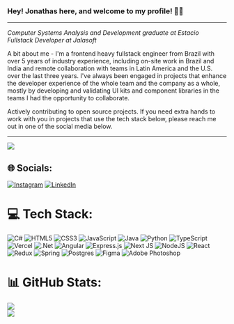 ### Hey! Jonathas here, and welcome to my profile! 👋🏽
<hr>
<p><em>Computer Systems Analysis and Development graduate at Estacio</br>
Fullstack Developer at Jalasoft</em></p>

<p>A bit about me - I'm a frontend heavy fullstack engineer from Brazil with over 5 years of industry experience, including on-site work in Brazil and India and remote collaboration with teams in Latin America and the U.S. over the last three years. I've always been engaged in projects that enhance the developer experience of the whole team and the company as a whole, mostly by developing and validating UI kits and component libraries in the teams I had the opportunity to collaborate.</p>
<p>Actively contributing to open source projects. If you need extra hands to work with you in projects that use the tech stack below, please reach me out in one of the social media below.</p>
<hr>

[![](https://visitcount.itsvg.in/api?id=jonathas3c&label=Profile%20Views&color=3&icon=6&pretty=true)](https://visitcount.itsvg.in)

## 🌐 Socials:
[![Instagram](https://img.shields.io/badge/Instagram-%23E4405F.svg?logo=Instagram&logoColor=white)](https://instagram.com/jonathasgermano) [![LinkedIn](https://img.shields.io/badge/LinkedIn-%230077B5.svg?logo=linkedin&logoColor=white)](https://linkedin.com/in/jonathasgermano) 

# 💻 Tech Stack:
![C#](https://img.shields.io/badge/c%23-%23239120.svg?style=for-the-badge&logo=c-sharp&logoColor=white) ![HTML5](https://img.shields.io/badge/html5-%23E34F26.svg?style=for-the-badge&logo=html5&logoColor=white) ![CSS3](https://img.shields.io/badge/css3-%231572B6.svg?style=for-the-badge&logo=css3&logoColor=white) ![JavaScript](https://img.shields.io/badge/javascript-%23323330.svg?style=for-the-badge&logo=javascript&logoColor=%23F7DF1E) ![Java](https://img.shields.io/badge/java-%23ED8B00.svg?style=for-the-badge&logo=java&logoColor=white) ![Python](https://img.shields.io/badge/python-3670A0?style=for-the-badge&logo=python&logoColor=ffdd54) ![TypeScript](https://img.shields.io/badge/typescript-%23007ACC.svg?style=for-the-badge&logo=typescript&logoColor=white) ![Vercel](https://img.shields.io/badge/vercel-%23000000.svg?style=for-the-badge&logo=vercel&logoColor=white) ![.Net](https://img.shields.io/badge/.NET-5C2D91?style=for-the-badge&logo=.net&logoColor=white) ![Angular](https://img.shields.io/badge/angular-%23DD0031.svg?style=for-the-badge&logo=angular&logoColor=white) ![Express.js](https://img.shields.io/badge/express.js-%23404d59.svg?style=for-the-badge&logo=express&logoColor=%2361DAFB) ![Next JS](https://img.shields.io/badge/Next-black?style=for-the-badge&logo=next.js&logoColor=white) ![NodeJS](https://img.shields.io/badge/node.js-6DA55F?style=for-the-badge&logo=node.js&logoColor=white) ![React](https://img.shields.io/badge/react-%2320232a.svg?style=for-the-badge&logo=react&logoColor=%2361DAFB) ![Redux](https://img.shields.io/badge/redux-%23593d88.svg?style=for-the-badge&logo=redux&logoColor=white) ![Spring](https://img.shields.io/badge/spring-%236DB33F.svg?style=for-the-badge&logo=spring&logoColor=white) ![Postgres](https://img.shields.io/badge/postgres-%23316192.svg?style=for-the-badge&logo=postgresql&logoColor=white) 	![Figma](https://img.shields.io/badge/figma-%23F24E1E.svg?style=for-the-badge&logo=figma&logoColor=white) ![Adobe Photoshop](https://img.shields.io/badge/adobephotoshop-%2331A8FF.svg?style=for-the-badge&logo=adobephotoshop&logoColor=white)
# 📊 GitHub Stats:
![](https://github-readme-streak-stats.herokuapp.com/?user=jonathas3c&theme=merko&hide_border=false)<br/>
![](https://github-readme-stats.vercel.app/api/top-langs/?username=jonathas3c&theme=merko&hide_border=false&include_all_commits=true&count_private=true&layout=compact)

